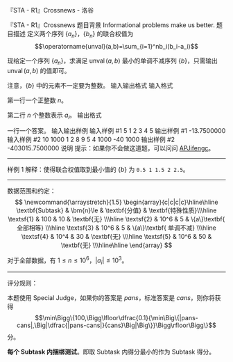 



『STA - R1』Crossnews - 洛谷














『STA - R1』Crossnews
题目背景
Informational problems make us better.
题目描述
定义两个序列 $\{a_n\}$，$\{b_n\}$ 的联合权值为
$$\operatorname{unval}(a,b)=\sum_{i=1}^nb_i(b_i-a_i)$$

现给定一个序列 $\{a_n\}$，求满足 $\operatorname{unval}(a,b)$ 最小的单调不减序列 $\{b\}$，只需输出 $\operatorname{unval}(a,b)$ 的值即可。

注意，$\{b\}$ 中的元素不一定要为整数。
输入输出格式
输入格式

第一行一个正整数 $n$。

第二行 $n$ 个整数表示 $a_i$。
输出格式

一行一个答案。
输入输出样例
输入样例 #1
5
1 2 3 4 5
输出样例 #1
-13.7500000
输入样例 #2
10
1000 1 2 8 9 5 4 1000 -40 1000
输出样例 #2
-403015.7500000
说明
提示：如果你不会做这道题，可以问问 [APJifengc](/user/279652)。
***

样例 1 解释：使得联合权值取到最小值的 $\{b\}$ 为 `0.5 1 1.5 2 2.5`。

***
数据范围和约定：
$$
\newcommand{\arraystretch}{1.5}
\begin{array}{c|c|c|c}\hline\hline
\textbf{Subtask} & \bm{n}\le & \textbf{分值} & \textbf{特殊性质}\\\hline
\textsf{1} & 100 & 10 & \textbf{无} \\\hline
\textsf{2} & 10^6 & 5 & \{a\}\textbf{ 全部相等} \\\hline
\textsf{3} & 10^6 & 5 & \{a\}\textbf{ 单调不减} \\\hline
\textsf{4} & 10^4 & 30 & \textbf{无} \\\hline
\textsf{5} & 10^6 & 50 & \textbf{无}
\\\hline\hline
\end{array}
$$

对于全部数据，有 $1\le n\le 10^6$，$|a_i|\le 10^3$。

***

评分规则：

本题使用 Special Judge，如果你的答案是 $pans$，标准答案是 $cans$，则你将获得
$$\min\Bigg\{100,\Bigg\lfloor\dfrac{0.1}{\min\Big\{|pans-cans|,\Big|\dfrac{|pans-cans|}{cans}\Big|\Big\}}\Bigg\rfloor\Bigg\}$$
分。

**每个 Subtask 内捆绑测试**。即取 Subtask 内得分最小的作为 Subtask 得分。







